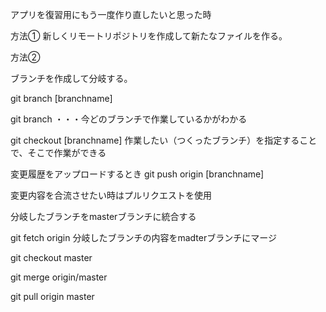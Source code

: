 
アプリを復習用にもう一度作り直したいと思った時

方法①
新しくリモートリポジトリを作成して新たなファイルを作る。

方法②

ブランチを作成して分岐する。

git branch [branchname]

git branch ・・・今どのブランチで作業しているかがわかる

git checkout [branchname]
作業したい（つくったブランチ）を指定することで、そこで作業ができる

変更履歴をアップロードするとき
git push origin [branchname]

変更内容を合流させたい時はプルリクエストを使用

分岐したブランチをmasterブランチに統合する

git fetch origin  分岐したブランチの内容をmadterブランチにマージ


git checkout master

git merge origin/master

git pull origin master
